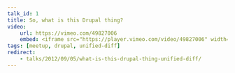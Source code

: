 ```yaml
---
talk_id: 1
title: So, what is this Drupal thing?
video:
    url: https://vimeo.com/49827006
    embed: <iframe src="https://player.vimeo.com/video/49827006" width="640" height="360" frameborder="0" webkitallowfullscreen mozallowfullscreen allowfullscreen></iframe>
tags: [meetup, drupal, unified-diff]
redirect:
    - talks/2012/09/05/what-is-this-drupal-thing-unified-diff/
---
```

